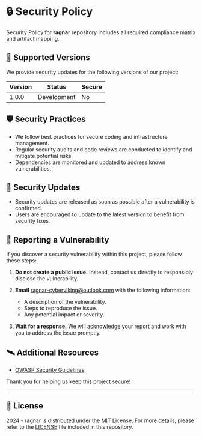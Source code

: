 # 🔒 Security Policy

Security Policy for **ragnar** repository includes all required compliance matrix and artifact mapping.

## 🧮 Supported Versions

We provide security updates for the following versions of our project:

| Version | Status      | Secure |
| ------- |-------------| ------ |
| 1.0.0   | Development | No     |

## 🛡️ Security Practices

- We follow best practices for secure coding and infrastructure management.
- Regular security audits and code reviews are conducted to identify and mitigate potential risks.
- Dependencies are monitored and updated to address known vulnerabilities.

## 📲 Security Updates

- Security updates are released as soon as possible after a vulnerability is confirmed.
- Users are encouraged to update to the latest version to benefit from security fixes.

## 🚨 Reporting a Vulnerability

If you discover a security vulnerability within this project, please follow these steps:

1. **Do not create a public issue.** Instead, contact us directly to responsibly disclose the vulnerability.

2. **Email** [ragnar-cyberviking@outlook.com](mailto:ragnar-cyberviking@outlook.com) with the following information:

   - A description of the vulnerability.
   - Steps to reproduce the issue.
   - Any potential impact or severity.

3. **Wait for a response.** We will acknowledge your report and work with you to address the issue promptly.

## 🛰️ Additional Resources

- [OWASP Security Guidelines](https://owasp.org/)

Thank you for helping us keep this project secure!

---

## 📜 License

2024 - ragnar is distributed under the MIT License. For more details, please refer to the [LICENSE](LICENSE) file included in this repository.
